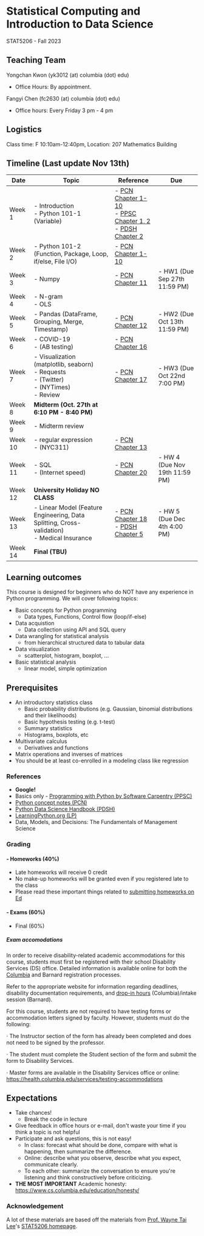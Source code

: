 # Statistical Computing and Introduction to Data Science 

STAT5206 - Fall 2023

## Teaching Team
Yongchan Kwon (yk3012 (at) columbia (dot) edu)
  - Office Hours: By appointment. 

Fangyi Chen (fc2630 (at) columbia (dot) edu)
  - Office hours: Every Friday 3 pm - 4 pm

## Logistics
Class time: F 10:10am-12:40pm, Location: 207 Mathematics Building

## Timeline (Last update Nov 13th)

|Date|Topic|Reference|Due|
|---|---|---|---|
|Week 1|- Introduction <br>- Python 101-1 (Variable) |- [PCN Chapter 1-10](https://leewtai.github.io/courses/stat_computing/lectures/learning_python_intro.html) <br>- [PPSC Chapter 1, 2](https://swcarpentry.github.io/python-novice-inflammation/) <br>- [PDSH Chapter 2](https://jakevdp.github.io/PythonDataScienceHandbook/)||
|Week 2|- Python 101-2 (Function, Package, Loop, if/else, File I/O) |- [PCN Chapter 1-10](https://leewtai.github.io/courses/stat_computing/lectures/learning_python_intro.html) ||
|Week 3|- Numpy   |- [PCN Chapter 11](https://leewtai.github.io/courses/stat_computing/lectures/learning_python_intro.html)|- HW1 (Due Sep 27th 11:59 PM) |
|Week 4|- N-gram <br>- OLS | | |
|Week 5|- Pandas (DataFrame, Grouping, Merge, Timestamp) |- [PCN Chapter 12](https://leewtai.github.io/courses/stat_computing/lectures/learning_python_intro.html) |- HW2 (Due Oct 13th 11:59 PM)|
|Week 6|- COVID-19 <br>- (AB testing) |- [PCN Chapter 16](https://leewtai.github.io/courses/stat_computing/lectures/learning_python_intro.html)||
|Week 7|- Visualization (matplotlib, seaborn) <br>- Requests <br>- (Twitter) <br>- (NYTimes) <br>- Review|- [PCN Chapter 17](https://leewtai.github.io/courses/stat_computing/lectures/learning_python_intro.html)|- HW3 (Due Oct 22nd 7:00 PM)|
|Week 8|**Midterm (Oct. 27th at 6:10 PM - 8:40 PM)** |||
|Week 9|- Midterm review |||
|Week 10|- regular expression <br>- (NYC311)|- [PCN Chapter 13](https://leewtai.github.io/courses/stat_computing/lectures/learning_python_intro.html)| |
|Week 11|- SQL <br>- (Internet speed) |- [PCN Chapter 20](https://leewtai.github.io/courses/stat_computing/lectures/learning_python_intro.html)|- HW 4 (Due Nov 19th 11:59 PM)|
|Week 12|**University Holiday NO CLASS**|||
|Week 13|- Linear Model (Feature Engineering, Data Splitting, Cross-validation) <br>- Medical Insurance|- [PCN Chapter 18](https://leewtai.github.io/courses/stat_computing/lectures/learning_python_intro.html) <br>- [PDSH Chapter 5](https://jakevdp.github.io/PythonDataScienceHandbook/)|- HW 5 (Due Dec 4th 4:00 PM)|
|Week 14|**Final (TBU)** |||

## Learning outcomes
This course is designed for beginners who do NOT have any experience in Python programming. We will cover following topics:
- Basic concepts for Python programming
  - Data types, Functions, Control flow (loop/if-else)
- Data acquistion
  - Data collection using API and SQL query
- Data wrangling for statistical analysis
  - from hierarchical structured data to tabular data
- Data visualization
  - scatterplot, histogram, boxplot, ...
- Basic statistical analysis
  - linear model, simple optimization

## Prerequisites
- An introductory statistics class
  - Basic probability distributions (e.g. Gaussian, binomial distributions and their likelihoods)
  - Basic hypothesis testing (e.g. t-test)
  - Summary statistics
  - Histograms, boxplots, etc
- Multivariate calculus
  - Derivatives and functions
- Matrix operations and inverses of matrices
- You should be at least co-enrolled in a modeling class like regression

### References
- **Google!**
- Basics only - [Programming with Python by Software Carpentry (PPSC)](https://swcarpentry.github.io/python-novice-inflammation/)
- [Python concept notes (PCN)](https://leewtai.github.io/courses/stat_computing/lectures/learning_python_intro.html)
- [Python Data Science Handbook (PDSH)](https://jakevdp.github.io/PythonDataScienceHandbook/)
- [LearningPython.org (LP)](https://www.learnpython.org/)
- Data, Models, and Decisions: The Fundamentals of Management Science

### Grading

#### - Homeworks (40%)
- Late homeworks will receive 0 credit
- No make-up homeworks will be granted even if you registered late to the class
- Please read these important things related to [submitting homeworks on Ed](https://leewtai.github.io/courses/stat_computing/ed_hw_faq.html)

#### - Exams (60%)
<!-- - Midterms (30%) -->
- Final (60%)

##### Exam accomodations
In order to receive disability-related academic accommodations for this course, students must first be registered with their school Disability Services (DS) office. Detailed information is available online for both the [Columbia](https://health.columbia.edu/content/disability-services) and Barnard registration processes.

Refer to the appropriate website for information regarding deadlines, disability documentation requirements, and [drop-in hours](https://health.columbia.edu/getting-care/drop-offices/disability-services-drop-hours) (Columbia)/intake session (Barnard).


For this course, students are not required to have testing forms or accommodation letters signed by faculty. However, students must do the following:

·         The Instructor section of the form has already been completed and does not need to be signed by the professor.

·         The student must complete the Student section of the form and submit the form to Disability Services.

·         Master forms are available in the Disability Services office or online: https://health.columbia.edu/services/testing-accommodations


## Expectations
- Take chances!
  - Break the code in lecture
- Give feedback in office hours or e-mail, don't waste your time if you think a topic is not helpful
- Participate and ask questions, this is not easy!
  - In class: forecast what should be done, compare with what is happening, then summarize the difference.
  - Online: describe what you observe, describe what you expect, communicate clearly.
  - To each other: summarize the conversation to ensure you're listening and think constructively before criticizing.
- **THE MOST IMPORTANT** Academic honesty: https://www.cs.columbia.edu/education/honesty/

### Acknowledgement
A lot of these materials are based off the materials from [Prof. Wayne Tai Lee](https://leewtai.github.io/)'s [STAT5206 homepage](https://leewtai.github.io/courses/stat_computing/syllabus_5206.html).




